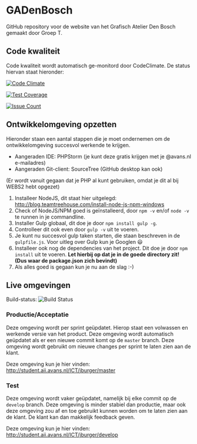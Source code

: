 # GADenBosch
GitHub repository voor de website van het Grafisch Atelier Den Bosch gemaakt door Groep T.

## Code kwaliteit

Code kwaliteit wordt automatisch ge-monitord door CodeClimate. De status hiervan staat hieronder:

[![Code Climate](https://codeclimate.com/repos/58a459827bd0840fbe0028ae/badges/d9a44723d6290b6b0ffc/gpa.svg)](https://codeclimate.com/repos/58a459827bd0840fbe0028ae/feed)

[![Test Coverage](https://codeclimate.com/repos/58a459827bd0840fbe0028ae/badges/d9a44723d6290b6b0ffc/coverage.svg)](https://codeclimate.com/repos/58a459827bd0840fbe0028ae/coverage)

[![Issue Count](https://codeclimate.com/repos/58a459827bd0840fbe0028ae/badges/d9a44723d6290b6b0ffc/issue_count.svg)](https://codeclimate.com/repos/58a459827bd0840fbe0028ae/feed)

## Ontwikkelomgeving opzetten

Hieronder staan een aantal stappen die je moet ondernemen om de ontwikkelomgeving succesvol werkende te krijgen.

- Aangeraden IDE: PHPStorm (je kunt deze gratis krijgen met je @avans.nl e-mailadres)
- Aangeraden Git-client: SourceTree (GitHub desktop kan ook)

(Er wordt vanuit gegaan dat je PHP al kunt gebruiken, omdat je dit al bij WEBS2 hebt opgezet)

1. Installeer NodeJS, dit staat hier uitgelegd: http://blog.teamtreehouse.com/install-node-js-npm-windows
2. Check of NodeJS/NPM goed is geïnstalleerd, door `npm -v` en/of `node -v` te runnen in je commandline.
3. Installer Gulp globaal, dit doe je door `npm install gulp -g`.
4. Controlleer dit ook even door `gulp -v` uit te voeren.
5. Je kunt nu succesvol gulp taken starten, die staan beschreven in de `gulpfile.js`. Voor uitleg over Gulp kun je Googlen :smiley:
6. Installeer ook nog de dependencies van het project. Dit doe je door `npm install` uit te voeren. **Let hierbij op dat je in de goede directory zit! (Dus waar de package.json zich bevindt)**
7. Als alles goed is gegaan kun je nu aan de slag :-)

## Live omgevingen

Build-status: ![Build Status](https://travis-ci.com/Jelledb/GADenBosch.svg?token=E3NExhogtpeWTpSrY88B&branch=develop)

### Productie/Acceptatie
Deze omgeving wordt per sprint geüpdatet. Hierop staat een volwassen en werkende versie van het product. Deze omgeving wordt automatisch geüpdatet als er een nieuwe commit komt op de `master` branch. Deze omgeving wordt gebruikt om nieuwe changes per sprint te laten zien aan de klant.

Deze omgeving kun je hier vinden: http://student.aii.avans.nl/ICT/jburger/master

### Test
Deze omgeving wordt vaker geüpdatet, namelijk bij elke commit op de `develop` branch. Deze omgeving is minder stabiel dan productie, maar ook deze omgeving zou af en toe gebruikt kunnen worden om te laten zien aan de klant. De klant kan dan makkelijk feedback geven.

Deze omgeving kun je hier vinden: http://student.aii.avans.nl/ICT/jburger/develop
